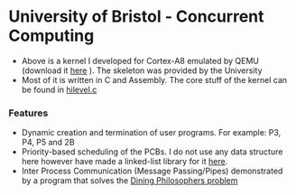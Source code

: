 # University of Bristol - Concurrent Computing
* Above is a kernel I developed for Cortex-A8 emulated by QEMU (download it [here](https://www.qemu.org/) ). The skeleton was provided by the University
* Most of it is written in C and Assembly. The core stuff of the kernel can be found in [hilevel.c](https://github.com/kartsridhar/Kernel-Cortex-A8/blob/master/question/kernel/hilevel.c)

### Features
* Dynamic creation and termination of user programs. For example: P3, P4, P5 and 2B
* Priority-based scheduling of the PCBs. I do not use any data structure here however have made a linked-list library for it [here](https://github.com/kartsridhar/Linked-List-Library/blob/master/list.c).
* Inter Process Communication (Message Passing/Pipes) demonstrated by a program that solves the [Dining Philosophers problem](https://en.wikipedia.org/wiki/Dining_philosophers_problem)


